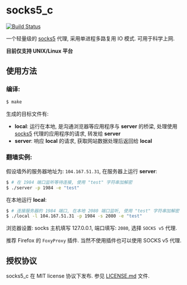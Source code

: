 # socks5_c

[![Build Status](https://travis-ci.org/hmgle/socks5_c.png?branch=master)](https://travis-ci.org/hmgle/socks5_c)

一个轻量级的 [socks5](http://www.ietf.org/rfc/rfc1928.txt) 代理, 采用单进程多路复用 IO 模式. 可用于科学上网.

**目前仅支持 UNIX/Linux 平台**

## 使用方法

### 编译:

```bash
$ make
```

生成的目标文件有:

* **local**: 运行在本地, 是沟通浏览器等应用程序与 **server** 的桥梁, 处理使用 [socks5](http://www.ietf.org/rfc/rfc1928.txt) 代理的应用程序的请求, 转发给 **server**
* **server**: 响应 **local** 的请求, 获取网站数据处理后返回给 **local**

### 翻墙实例:

假设墙外的服务器地址为: `104.167.51.31`, 在服务器上运行 **server**:

```bash
$ # 在 1984 端口监听等待连接, 使用 "test" 字符串加解密
$ ./server -p 1984 -e "test"
```

在本地运行 **local**:

```bash
$ # 连接服务器的 1984 端口, 在本地 2080 端口监听, 使用 "test" 字符串加解密
$ ./local -l 104.167.51.31 -p 1984 -s 2080 -e "test"
```

浏览器设置:
socks 主机填写 127.0.0.1, 端口填写: `2080`, 选择 `SOCKS v5` 代理.

推荐 Firefox 的 `FoxyProxy` 插件. 当然不使用插件也可以使用 SOCKS v5 代理.

## 授权协议

socks5_c 在 MIT license 协议下发布. 参见 [LICENSE.md](LICENSE.md) 文件.
